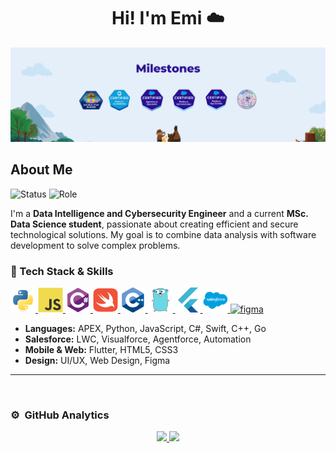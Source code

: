 <h1 align="center">Hi! I'm <a>Emi</a> ☁️</h1>
<img src="/banner.png">

<br>

## About Me

<p align="left">
  <img src="https://img.shields.io/badge/Status-Actively%20Learning-green?style=flat-square" alt="Status"/>
  <img src="https://img.shields.io/badge/Role-Associate%20Technical%20Consultant%20Intern-blue?style=flat-square" alt="Role"/>
</p>

I'm a **Data Intelligence and Cybersecurity Engineer** and a current **MSc. Data Science student**, passionate about creating efficient and secure technological solutions. My goal is to combine data analysis with software development to solve complex problems.

### 🚀 Tech Stack & Skills

<p align="left">
  <a href="https://www.python.org" target="_blank" rel="noreferrer"> <img src="https://raw.githubusercontent.com/devicons/devicon/master/icons/python/python-original.svg" alt="python" width="40" height="40"/> </a>
  <a href="https://developer.mozilla.org/en-US/docs/Web/JavaScript" target="_blank" rel="noreferrer"> <img src="https://raw.githubusercontent.com/devicons/devicon/master/icons/javascript/javascript-original.svg" alt="javascript" width="40" height="40"/> </a>
  <a href="https://dotnet.microsoft.com/" target="_blank" rel="noreferrer"> <img src="https://raw.githubusercontent.com/devicons/devicon/master/icons/csharp/csharp-original.svg" alt="csharp" width="40" height="40"/> </a>
  <a href="https://developer.apple.com/swift/" target="_blank" rel="noreferrer"> <img src="https://raw.githubusercontent.com/devicons/devicon/master/icons/swift/swift-original.svg" alt="swift" width="40" height="40"/> </a>
  <a href="https://www.cplusplus.com/" target="_blank" rel="noreferrer"> <img src="https://raw.githubusercontent.com/devicons/devicon/master/icons/cplusplus/cplusplus-original.svg" alt="cplusplus" width="40" height="40"/> </a>
  <a href="https://golang.org" target="_blank" rel="noreferrer"> <img src="https://raw.githubusercontent.com/devicons/devicon/master/icons/go/go-original.svg" alt="go" width="40" height="40"/> </a>
  <a href="https://flutter.dev" target="_blank" rel="noreferrer"> <img src="https://raw.githubusercontent.com/devicons/devicon/master/icons/flutter/flutter-original.svg" alt="flutter" width="40" height="40"/> </a>
  <a href="https://www.salesforce.com/" target="_blank" rel="noreferrer"> <img src="https://raw.githubusercontent.com/devicons/devicon/master/icons/salesforce/salesforce-original.svg" alt="salesforce" width="40" height="40"/> </a>
  <a href="https://www.figma.com/" target="_blank" rel="noreferrer"> <img src="https://www.vectorlogo.zone/logos/figma/figma-icon.svg" alt="figma" width="40" height="40"/> </a>
</p>

- **Languages:** APEX, Python, JavaScript, C#, Swift, C++, Go
- **Salesforce:** LWC, Visualforce, Agentforce, Automation
- **Mobile & Web:** Flutter, HTML5, CSS3
- **Design:** UI/UX, Web Design, Figma

---

<br>

### ⚙️ &nbsp;GitHub Analytics

<p align="center">
<a href="https://github.com/emisalinas">
  <img height="150em" src="https://github-readme-stats-eight-theta.vercel.app/api?username=emisalinas&show_icons=true&theme=algolia&include_all_commits=true&count_private=true"/>
  <img height="150em" src="https://github-readme-stats-eight-theta.vercel.app/api/top-langs/?username=emisalinas&layout=compact&langs_count=8&theme=algolia"/>
</a>
</p>

